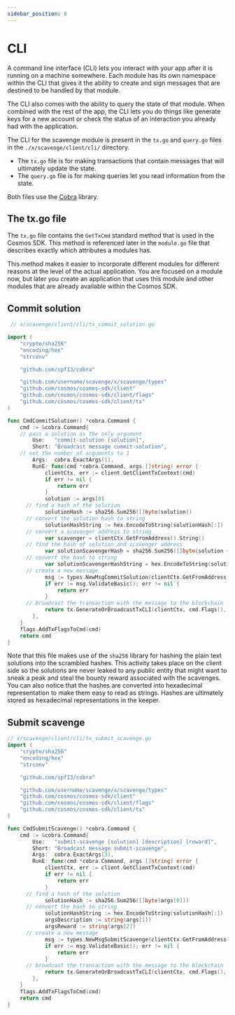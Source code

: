 ```yaml
---
sidebar_position: 8
---
```


# CLI

A command line interface (CLI) lets you interact with your app after it is running on a machine somewhere. Each module has its own namespace within the CLI that gives it the ability to create and sign messages that are destined to be handled by that module. 

The CLI also comes with the ability to query the state of that module. When combined with the rest of the app, the CLI lets you do things like generate keys for a new account or check the status of an interaction you already had with the application.

The CLI for the scavenge module is present in the `tx.go` and `query.go` files in the `./x/scavenge/client/cli/` directory.

- The `tx.go` file is for making transactions that contain messages that will ultimately update the state.
- The `query.go` file is for making queries let you read information from the state.

Both files use the [Cobra](https://github.com/spf13/cobra) library.

## The tx.go file

The `tx.go` file contains the `GetTxCmd` standard method that is used in the Cosmos SDK. This method is referenced later in the `module.go` file that describes exactly which attributes a modules has.

This method makes it easier to incorporate different modules for different reasons at the level of the actual application. You are focused on a module now, but later you create an application that uses this module and other modules that are already available within the Cosmos SDK.

## Commit solution

```go
 // x/scavenge/client/cli/tx_commit_solution.go

import (
	"crypto/sha256"
	"encoding/hex"
	"strconv"

	"github.com/spf13/cobra"

	"github.com/username/scavenge/x/scavenge/types"
	"github.com/cosmos/cosmos-sdk/client"
	"github.com/cosmos/cosmos-sdk/client/flags"
	"github.com/cosmos/cosmos-sdk/client/tx"
)

func CmdCommitSolution() *cobra.Command {
	cmd := &cobra.Command{
    // pass a solution as the only argument
		Use:   "commit-solution [solution]",
		Short: "Broadcast message commit-solution",
    // set the number of arguments to 1
		Args:  cobra.ExactArgs(1),
		RunE: func(cmd *cobra.Command, args []string) error {
			clientCtx, err := client.GetClientTxContext(cmd)
			if err != nil {
				return err
			}
			solution := args[0]
      // find a hash of the solution
			solutionHash := sha256.Sum256([]byte(solution))
      // convert the solution hash to string
			solutionHashString := hex.EncodeToString(solutionHash[:])
      // convert a scavenger address to string
			var scavenger = clientCtx.GetFromAddress().String()
      // find the hash of solution and scavenger address
			var solutionScavengerHash = sha256.Sum256([]byte(solution + scavenger))
      // convert the hash to string
			var solutionScavengerHashString = hex.EncodeToString(solutionScavengerHash[:])
      // create a new message
			msg := types.NewMsgCommitSolution(clientCtx.GetFromAddress().String(), string(solutionHashString), string(solutionScavengerHashString))
			if err := msg.ValidateBasic(); err != nil {
				return err
			}
      // broadcast the transaction with the message to the blockchain
			return tx.GenerateOrBroadcastTxCLI(clientCtx, cmd.Flags(), msg)
		},
	}
	flags.AddTxFlagsToCmd(cmd)
	return cmd
}
```

Note that this file makes use of the `sha256` library for hashing the plain text solutions into the scrambled hashes. This activity takes place on the client side so the solutions are never leaked to any public entity that might want to sneak a peak and steal the bounty reward associated with the scavenges. You can also notice that the hashes are converted into hexadecimal representation to make them easy to read as strings. Hashes are ultimately stored as hexadecimal representations in the keeper.

## Submit scavenge

```go
// x/scavenge/client/cli/tx_submit_scavenge.go
import (
	"crypto/sha256"
	"encoding/hex"
	"strconv"

	"github.com/spf13/cobra"

	"github.com/username/scavenge/x/scavenge/types"
	"github.com/cosmos/cosmos-sdk/client"
	"github.com/cosmos/cosmos-sdk/client/flags"
	"github.com/cosmos/cosmos-sdk/client/tx"
)

func CmdSubmitScavenge() *cobra.Command {
	cmd := &cobra.Command{
		Use:   "submit-scavenge [solution] [description] [reward]",
		Short: "Broadcast message submit-scavenge",
		Args:  cobra.ExactArgs(3),
		RunE: func(cmd *cobra.Command, args []string) error {
			clientCtx, err := client.GetClientTxContext(cmd)
			if err != nil {
				return err
			}
      // find a hash of the solution
			solutionHash := sha256.Sum256([]byte(args[0]))
      // convert the hash to string
			solutionHashString := hex.EncodeToString(solutionHash[:])
			argsDescription := string(args[1])
			argsReward := string(args[2])
      // create a new message
			msg := types.NewMsgSubmitScavenge(clientCtx.GetFromAddress().String(), string(solutionHashString), string(argsDescription), string(argsReward))
			if err := msg.ValidateBasic(); err != nil {
				return err
			}
      // broadcast the transaction with the message to the blockchain
			return tx.GenerateOrBroadcastTxCLI(clientCtx, cmd.Flags(), msg)
		},
	}
	flags.AddTxFlagsToCmd(cmd)
	return cmd
}
```
